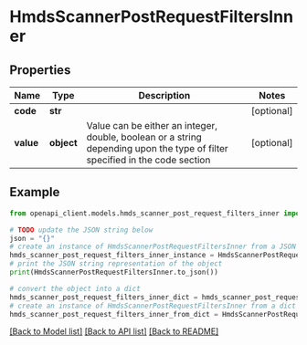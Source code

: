# HmdsScannerPostRequestFiltersInner


## Properties

Name | Type | Description | Notes
------------ | ------------- | ------------- | -------------
**code** | **str** |  | [optional] 
**value** | **object** | Value can be either an integer, double, boolean or a string depending upon the type of filter specified in the code section | [optional] 

## Example

```python
from openapi_client.models.hmds_scanner_post_request_filters_inner import HmdsScannerPostRequestFiltersInner

# TODO update the JSON string below
json = "{}"
# create an instance of HmdsScannerPostRequestFiltersInner from a JSON string
hmds_scanner_post_request_filters_inner_instance = HmdsScannerPostRequestFiltersInner.from_json(json)
# print the JSON string representation of the object
print(HmdsScannerPostRequestFiltersInner.to_json())

# convert the object into a dict
hmds_scanner_post_request_filters_inner_dict = hmds_scanner_post_request_filters_inner_instance.to_dict()
# create an instance of HmdsScannerPostRequestFiltersInner from a dict
hmds_scanner_post_request_filters_inner_from_dict = HmdsScannerPostRequestFiltersInner.from_dict(hmds_scanner_post_request_filters_inner_dict)
```
[[Back to Model list]](../README.md#documentation-for-models) [[Back to API list]](../README.md#documentation-for-api-endpoints) [[Back to README]](../README.md)


